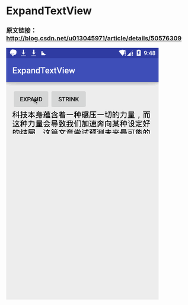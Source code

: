 # ExpandTextView
### 原文链接：http://blog.csdn.net/u013045971/article/details/50576309
![Image text](https://github.com/gumingwei/ExpandTextView/blob/master/app/gif1.gif)
